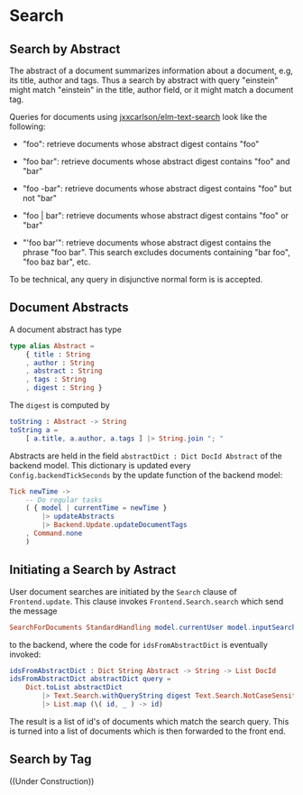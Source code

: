 # Search

## Search by Abstract

The abstract of a document summarizes information
about a document, e.g, its title, author and tags.
Thus a search by abstract with query "einstein" might match
"einstein" in the title, author field, or it might
match a document tag.

Queries for documents using [jxxcarlson/elm-text-search](https://package.elm-lang.org/packages/jxxcarlson/elm-text-search/latest/)
look like the following:

- "foo": retrieve documents whose abstract digest contains "foo"


- "foo bar": retrieve documents whose abstract digest contains "foo"
and "bar"


- "foo -bar": retrieve documents whose abstract digest contains "foo"
  but not "bar"


- "foo | bar": retrieve documents whose abstract digest contains "foo"
    or "bar"


- "'foo bar'": retrieve documents whose abstract digest contains the
phrase "foo bar".  This search excludes documents containing
"bar foo", "foo baz bar", etc.

To be technical, any query in disjunctive normal form is
is accepted.


## Document Abstracts

A document abstract has type

```elm
type alias Abstract =
    { title : String
    , author : String
    , abstract : String
    , tags : String
    , digest : String }
```

The `digest` is computed by

```elm
toString : Abstract -> String
toString a =
    [ a.title, a.author, a.tags ] |> String.join "; "

```

Abstracts are held in the field 
`abstractDict : Dict DocId Abstract` of the 
backend model.  This dictionary is updated 
every `Config.backendTickSeconds` by the 
update function of the backend model:

```elm
Tick newTime ->
    -- Do regular tasks
    ( { model | currentTime = newTime }
        |> updateAbstracts
        |> Backend.Update.updateDocumentTags
    , Command.none
    )
```

## Initiating a Search by Astract



User document searches are initiated by the `Search` clause of
`Frontend.update`.  This clause invokes `Frontend.Search.search`
which send the message

```elm
SearchForDocuments StandardHandling model.currentUser model.inputSearchKey
```

to the backend, where the code for `idsFromAbstractDict`
is eventually invoked:

```elm
idsFromAbstractDict : Dict String Abstract -> String -> List DocId
idsFromAbstractDict abstractDict query =
    Dict.toList abstractDict
        |> Text.Search.withQueryString digest Text.Search.NotCaseSensitive query
        |> List.map (\( id, _ ) -> id)
```

The result is a list of id's of documents which match
the search query.  This is turned into a list of
documents which is then forwarded to the front end.


## Search by Tag


((Under Construction))